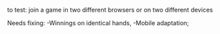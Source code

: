 to test:  join a game in two different browsers or on two different devices


Needs fixing: 
-Winnings on identical hands, 
-Mobile adaptation; 
